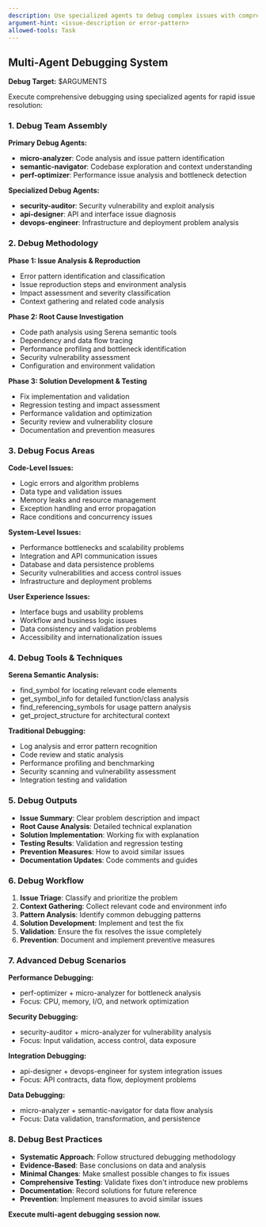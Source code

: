 ```yaml
---
description: Use specialized agents to debug complex issues with comprehensive analysis
argument-hint: <issue-description or error-pattern>
allowed-tools: Task
---
```


## Multi-Agent Debugging System

**Debug Target:** $ARGUMENTS

Execute comprehensive debugging using specialized agents for rapid issue resolution:

### 1. **Debug Team Assembly**

**Primary Debug Agents:**
- **micro-analyzer**: Code analysis and issue pattern identification
- **semantic-navigator**: Codebase exploration and context understanding
- **perf-optimizer**: Performance issue analysis and bottleneck detection

**Specialized Debug Agents:**
- **security-auditor**: Security vulnerability and exploit analysis
- **api-designer**: API and interface issue diagnosis
- **devops-engineer**: Infrastructure and deployment problem analysis

### 2. **Debug Methodology**

**Phase 1: Issue Analysis & Reproduction**
- Error pattern identification and classification
- Issue reproduction steps and environment analysis
- Impact assessment and severity classification
- Context gathering and related code analysis

**Phase 2: Root Cause Investigation**
- Code path analysis using Serena semantic tools
- Dependency and data flow tracing
- Performance profiling and bottleneck identification
- Security vulnerability assessment
- Configuration and environment validation

**Phase 3: Solution Development & Testing**
- Fix implementation and validation
- Regression testing and impact assessment
- Performance validation and optimization
- Security review and vulnerability closure
- Documentation and prevention measures

### 3. **Debug Focus Areas**

**Code-Level Issues:**
- Logic errors and algorithm problems
- Data type and validation issues
- Memory leaks and resource management
- Exception handling and error propagation
- Race conditions and concurrency issues

**System-Level Issues:**
- Performance bottlenecks and scalability problems
- Integration and API communication issues
- Database and data persistence problems
- Security vulnerabilities and access control issues
- Infrastructure and deployment problems

**User Experience Issues:**
- Interface bugs and usability problems
- Workflow and business logic issues
- Data consistency and validation problems
- Accessibility and internationalization issues

### 4. **Debug Tools & Techniques**

**Serena Semantic Analysis:**
- find_symbol for locating relevant code elements
- get_symbol_info for detailed function/class analysis
- find_referencing_symbols for usage pattern analysis
- get_project_structure for architectural context

**Traditional Debugging:**
- Log analysis and error pattern recognition
- Code review and static analysis
- Performance profiling and benchmarking
- Security scanning and vulnerability assessment
- Integration testing and validation

### 5. **Debug Outputs**

- **Issue Summary**: Clear problem description and impact
- **Root Cause Analysis**: Detailed technical explanation
- **Solution Implementation**: Working fix with explanation
- **Testing Results**: Validation and regression testing
- **Prevention Measures**: How to avoid similar issues
- **Documentation Updates**: Code comments and guides

### 6. **Debug Workflow**

1. **Issue Triage**: Classify and prioritize the problem
2. **Context Gathering**: Collect relevant code and environment info
3. **Pattern Analysis**: Identify common debugging patterns
4. **Solution Development**: Implement and test the fix
5. **Validation**: Ensure the fix resolves the issue completely
6. **Prevention**: Document and implement preventive measures

### 7. **Advanced Debug Scenarios**

**Performance Debugging:**
- perf-optimizer + micro-analyzer for bottleneck analysis
- Focus: CPU, memory, I/O, and network optimization

**Security Debugging:**
- security-auditor + micro-analyzer for vulnerability analysis
- Focus: Input validation, access control, data exposure

**Integration Debugging:**
- api-designer + devops-engineer for system integration issues
- Focus: API contracts, data flow, deployment problems

**Data Debugging:**
- micro-analyzer + semantic-navigator for data flow analysis
- Focus: Data validation, transformation, and persistence

### 8. **Debug Best Practices**

- **Systematic Approach**: Follow structured debugging methodology
- **Evidence-Based**: Base conclusions on data and analysis
- **Minimal Changes**: Make smallest possible changes to fix issues
- **Comprehensive Testing**: Validate fixes don't introduce new problems
- **Documentation**: Record solutions for future reference
- **Prevention**: Implement measures to avoid similar issues

**Execute multi-agent debugging session now.**
